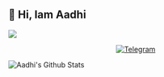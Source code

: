 ## 🥰 Hi, Iam Aadhi

![](https://komarev.com/ghpvc/?username=Aadhi000&color=blueviolet&style=flat)


<p align="center">
<a href="https://t.me/Aadhi011"><img alt="Telegram" src="https://img.shields.io/badge/Aadhi-2CA5E0?style=for-the-badge&logo=telegram&logoColor=green"/></a>
</p>

<img align="center" src="https://github-readme-stats.vercel.app/api?username=Aadhi000&include_all_commits=true&count_private=true&show_icons=true&line_height=20&title_color=7A7ADB&icon_color=2234AE&text_color=D3D3D3&bg_color=0,000000,130F40" alt="Aadhi's Github Stats">
</br>
    
[youtube]: https://youtu.be/kB9TkCs8cX0
